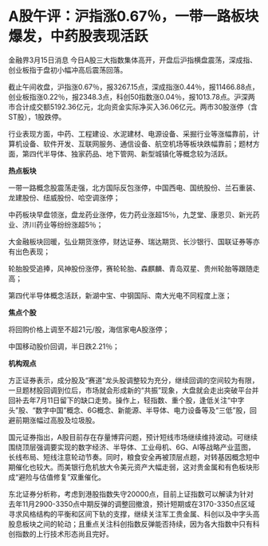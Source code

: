 # A股午评：沪指涨0.67％，一带一路板块爆发，中药股表现活跃

金融界3月15日消息 今日A股三大指数集体高开，开盘后沪指横盘震荡，深成指、创业板指于盘初小幅冲高后震荡回落。

截止午间收盘，沪指涨0.67％，报3267.15点，深成指涨0.44％，报11466.88点，创业板指涨0.22％，报2348.3点，科创50指数涨0.04％，报1013.78点。沪深两市合计成交额5192.36亿元，北向资金实际净买入36.06亿元。两市30股涨停（含ST股），1股跌停。

行业表现方面，中药、工程建设、水泥建材、电源设备、采掘行业等涨幅靠前，计算机设备、软件开发、互联网服务、通信设备、航空机场等板块跌幅靠前；题材方面，第四代半导体、独家药品、地下管网、新型城镇化等概念较为活跃。

**热点板块**

一带一路概念股震荡走强，北方国际反包涨停，中国西电、国统股份、兰石重装、龙建股份、纽威股份、哈空调涨停；

中药板块早盘领涨，盘龙药业涨停，佐力药业涨超15％，九芝堂、康恩贝、新光药业、济川药业等纷纷涨超5％；

大金融板块回暖，弘业期货涨停，财达证券、瑞达期货、长沙银行、国联证券等亦有出色表现；

轮胎股受追捧，风神股份涨停，赛轮轮胎、森麒麟、青岛双星、贵州轮胎等跟随走高；

第四代半导体概念活跃，新湖中宝、中钢国际、南大光电不同程度上涨；

**焦点个股**

将回购价格上调至不超21元/股，海信家电A股涨停；

中国移动股价回调，半日跌2.21％；

**机构观点**

方正证券表示，成分股及“赛道”龙头股调整较为充分，继续回调的空间较为有限，一旦题材股回调到位后，市场就会形成新的“共振”现象，大盘就会走出突破平台并回补去年7月11日留下的缺口走势。操作上，轻指数、重个股，逢低关注“中字头”股、“数字中国”概念、6G概念、新能源、半导体、电力设备等及“三低”股，回避前期涨幅过高股及垃圾股。

国元证券指出，A股目前存在存量博弈问题，预计短线市场继续维持波动。可继续围绕顶层强调要实现的数字经济、半导体、工业母机、6G、AI等战略产业蓝图，长线布局、短线注意轮动节奏。同时，粮食安全再被顶层点题，对转基因概念短中期催化也较大。而美银行危机放大令美元资产大幅走弱，这对贵金属和有色板块形成“避险与估值修复”双重催化。

东北证券分析称，考虑到港股指数失守20000点，目前上证指数可以解读为针对去年11月2900-3350点中期反弹的调整回撤浪，预计短期或在3170-3350点区域寻求风格结构的平衡和区间下轨的支撑，继续关注军工贵金属、科创以及中字头高股息板块之间的轮动；且重点关注科创指数反弹能否持续，因为各大指数中只有科创指数的上行技术形态尚且完好。

